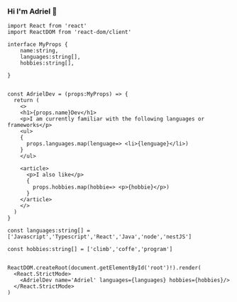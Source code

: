 ### Hi I'm Adriel 👋

```tsx
import React from 'react'
import ReactDOM from 'react-dom/client'

interface MyProps {
    name:string,
    languages:string[],
    hobbies:string[],

}


const AdrielDev = (props:MyProps) => {
  return (
    <>
    <h1>{props.name}Dev</h1>
    <p>I am currently familiar with the following languages or frameworks</p>
    <ul>
    {
      props.languages.map(lenguage=> <li>{lenguage}</li>)
    }
    </ul>

    <article>
      <p>I also like</p>
      {
        props.hobbies.map(hobbie=> <p>{hobbie}</p>)
      }
    </article>
    </>
  )
}

const languages:string[] = ['Javascript','Typescript','React','Java','node','nestJS']

const hobbies:string[] = ['climb','coffe','program']


ReactDOM.createRoot(document.getElementById('root')!).render(
  <React.StrictMode>
    <AdrielDev name='Adriel' languages={languages} hobbies={hobbies}/>
  </React.StrictMode>
)



```

<!--
**adriel87/adriel87** is a ✨ _special_ ✨ repository because its `README.md` (this file) appears on your GitHub profile.

Here are some ideas to get you started:

- 🔭 I’m currently working on ...
- 🌱 I’m currently learning ...
- 👯 I’m looking to collaborate on ...
- 🤔 I’m looking for help with ...
- 💬 Ask me about ...
- 📫 How to reach me: ...
- 😄 Pronouns: ...
- ⚡ Fun fact: ...
-->
